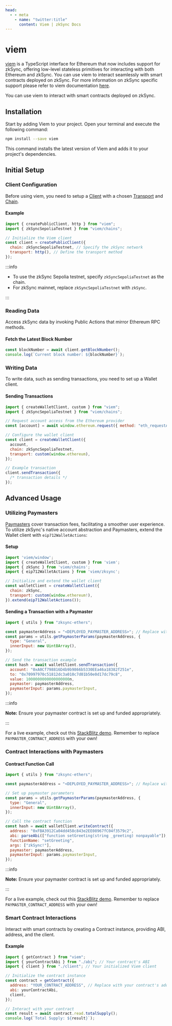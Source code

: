 ```yaml
---
head:
  - - meta
    - name: "twitter:title"
      content: Viem | zkSync Docs
---
```


# viem

[viem](https://viem.sh/) is a TypeScript interface for Ethereum that now includes support for zkSync, offering low-level stateless primitives for interacting with both Ethereum and zkSync. You can use viem to interact seamlessly with smart contracts deployed on zkSync. For more information on zkSync specific support please refer to viem documentation [here](https://viem.sh/docs/chains/zksync).

You can use viem to interact with smart contracts deployed on zkSync.

## Installation

Start by adding Viem to your project. Open your terminal and execute the following command:

```bash
npm install --save viem
```

This command installs the latest version of Viem and adds it to your project's dependencies.

## Initial Setup

### Client Configuration

Before using viem, you need to setup a [Client](https://viem.sh/docs/clients/intro.html) with a chosen [Transport](https://viem.sh/docs/clients/intro.html) and [Chain](https://viem.sh/docs/clients/chains.html).

#### Example

```javascript
import { createPublicClient, http } from "viem";
import { zkSyncSepoliaTestnet } from "viem/chains";

// Initialize the Viem client
const client = createPublicClient({
  chain: zkSyncSepoliaTestnet, // Specify the zkSync network
  transport: http(), // Define the transport method
});
```

:::info

- To use the zkSync Sepolia testnet, specify `zkSyncSepoliaTestnet` as the chain.
- For zkSync mainnet, replace `zkSyncSepoliaTestnet` with `zkSync`.

:::

### Reading Data

Access zkSync data by invoking Public Actions that mirror Ethereum RPC methods.

#### Fetch the Latest Block Number

```javascript
const blockNumber = await client.getBlockNumber();
console.log(`Current block number: ${blockNumber}`);
```

### Writing Data

To write data, such as sending transactions, you need to set up a Wallet client.

#### Sending Transactions

```javascript
import { createWalletClient, custom } from "viem";
import { zkSyncSepoliaTestnet } from "viem/chains";

// Request account access from the Ethereum provider
const [account] = await window.ethereum.request({ method: "eth_requestAccounts" });

// Configure the wallet client
const client = createWalletClient({
  account,
  chain: zkSyncSepoliaTestnet,
  transport: custom(window.ethereum),
});

// Example transaction
client.sendTransaction({
  /* transaction details */
});
```

## Advanced Usage

### Utilizing Paymasters

[Paymasters](https://docs.zksync.io/build/developer-reference/account-abstraction.html#paymasters) cover transaction fees, facilitating a smoother user experience. To utilize zkSync's native account abstraction and Paymasters, extend the Wallet client with `eip712WalletActions`:

#### Setup

```javascript
import 'viem/window';
import { createWalletClient, custom } from 'viem';
import { zkSync } from 'viem/chains';
import { eip712WalletActions } from 'viem/zksync';

// Initialize and extend the wallet client
const walletClient = createWalletClient({
  chain: zkSync,
  transport: custom(window.ethereum!),
}).extend(eip712WalletActions());
```

#### Sending a Transaction with a Paymaster

```javascript
import { utils } from "zksync-ethers";

const paymasterAddress = "<DEPLOYED_PAYMASTER_ADDRESS>"; // Replace with your paymaster address
const params = utils.getPaymasterParams(paymasterAddress, {
  type: "General",
  innerInput: new Uint8Array(),
});

// Send the transaction example
const hash = await walletClient.sendTransaction({
  account: "0xA0Cf798816D4b9b9866b5330EEa46a18382f251e",
  to: "0x70997970c51812dc3a010c7d01b50e0d17dc79c8",
  value: 1000000000000000000n,
  paymaster: paymasterAddress,
  paymasterInput: params.paymasterInput,
});
```

:::info

**Note:** Ensure your paymaster contract is set up and funded appropriately.

:::

For a live example, check out this [StackBlitz demo](https://stackblitz.com/edit/github-zfdhx8-ju8urb?file=index.tsx). Remember to replace `PAYMASTER_CONTRACT_ADDRESS` with your own!

### Contract Interactions with Paymasters

#### Contract Function Call

```javascript
import { utils } from "zksync-ethers";

const paymasterAddress = "<DEPLOYED_PAYMASTER_ADDRESS>"; // Replace with actual address

// Set up paymaster parameters
const params = utils.getPaymasterParams(paymasterAddress, {
  type: "General",
  innerInput: new Uint8Array(),
});

// Call the contract function
const hash = await walletClient.writeContract({
  address: "0xFBA3912Ca04dd458c843e2EE08967fC04f3579c2",
  abi: parseAbi(["function setGreeting(string _greeting) nonpayable"]),
  functionName: "setGreeting",
  args: ["zkSync!"],
  paymaster: paymasterAddress,
  paymasterInput: params.paymasterInput,
});
```

:::info

**Note:** Ensure your paymaster contract is set up and funded appropriately.

:::

For a live example, check out this [StackBlitz demo](https://stackblitz.com/edit/github-aa4rfx?file=index.tsx). Remember to replace `PAYMASTER_CONTRACT_ADDRESS` with your own!

### Smart Contract Interactions

Interact with smart contracts by creating a Contract instance, providing ABI, address, and the client.

#### Example

```javascript
import { getContract } from "viem";
import { yourContractAbi } from "./abi"; // Your contract's ABI
import { client } from "./client"; // Your initialized Viem client

// Initialize the contract instance
const contract = getContract({
  address: "YOUR_CONTRACT_ADDRESS", // Replace with your contract's address
  abi: yourContractAbi,
  client,
});

// Interact with your contract
const result = await contract.read.totalSupply();
console.log(`Total Supply: ${result}`);
```
